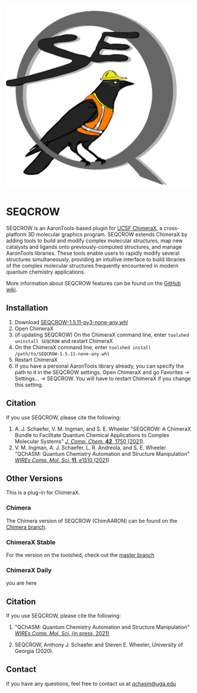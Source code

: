 ![SEQCROW](SEQCROW_dev.png)
# SEQCROW
SEQCROW is an AaronTools-based plugin for <a href="https://www.cgl.ucsf.edu/chimerax/" target="_blank">UCSF ChimeraX</a>, a cross-platform 3D molecular graphics program.
SEQCROW extends ChimeraX by adding tools to build and modify complex molecular structures, map new catalysts and ligands onto previously-computed structures, and manage AaronTools libraries.
These tools enable users to rapidly modify several structures simultaneously, providing an intuitive interface to build libraries of the complex molecular structures frequently encountered in modern quantum chemistry applications.

More information about SEQCROW features can be found on the [GitHub wiki](https://github.com/QChASM/SEQCROW/wiki).

## Installation
1. Download <a href="https://github.com/QChASM/SEQCROW/raw/dev/dist/SEQCROW-1.5.11-py3-none-any.whl">SEQCROW-1.5.11-py3-none-any.whl</a>
2. Open ChimeraX
3. (if updating SEQCROW) On the ChimeraX command line, enter `toolshed uninstall SEQCROW` and restart ChimeraX
4. On the ChimeraX command line, enter `toolshed install /path/to/SEQCROW-1.5.11-none-any.whl`
5. Restart ChimeraX
6. If you have a personal AaronTools library already, you can specify the path to it in the SEQCROW settings. Open ChimeraX and go Favorites &rarr; Settings... &rarr; SEQCROW. You will have to restart ChimeraX if you change this setting. 


## Citation
If you use SEQCROW, please cite the following:

1. A. J. Schaefer, V. M. Ingman, and S. E. Wheeler "SEQCROW: A ChimeraX Bundle to Facilitate Quantum Chemical Applications to Complex Molecular Systems" <a href="http://dx.doi.org/10.1002/jcc.26700" target="_blank"><i>J. Comp. Chem.</i> <b>42</b>, 1750 (2021)</a>.
2. V. M. Ingman, A. J. Schaefer, L. R. Andreola, and S. E. Wheeler "QChASM: Quantum Chemistry Automation and Structure Manipulation" <a href="http://dx.doi.org/10.1002/wcms.1510" target="_blank"><i>WIREs Comp. Mol. Sci.</i> <b>11</b>, e1510 (2021)</a>

## Other Versions
This is a plug-in for ChimeraX.

### Chimera
The Chimera version of SEQCROW (ChimAARON) can be found on the [Chimera branch](https://github.com/QChASM/ChimAARON/tree/Chimera).

### ChimeraX Stable
For the version on the toolshed, check out the [master branch](https://github.com/QChASM/ChimAARON/tree/master)

### ChimeraX Daily
you are here

## Citation
If you use SEQCROW, please cite the following:

1. "QChASM: Quantum Chemistry Automation and Structure Manipulation" <a href="http://dx.doi.org/10.1002/wcms.1510" target="_blank"><i>WIREs Comp. Mol. Sci.</i> (in press, 2021)</a>

2. SEQCROW, Anthony J. Schaefer and Steven E. Wheeler, University of Georgia (2020).

## Contact
If you have any questions, feel free to contact us at qchasm@uga.edu
